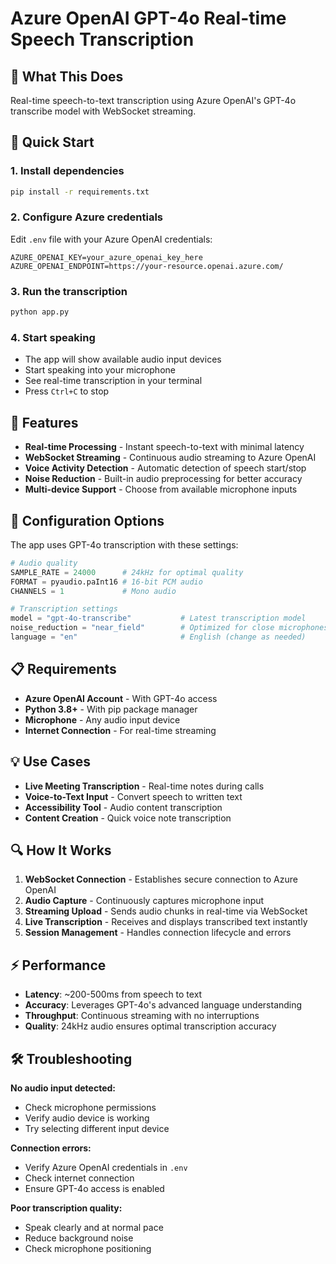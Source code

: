 # Azure OpenAI GPT-4o Real-time Speech Transcription

## 🎯 What This Does
Real-time speech-to-text transcription using Azure OpenAI's GPT-4o transcribe model with WebSocket streaming.

## 🚀 Quick Start

### 1. Install dependencies
```bash
pip install -r requirements.txt
```

### 2. Configure Azure credentials
Edit `.env` file with your Azure OpenAI credentials:
```env
AZURE_OPENAI_KEY=your_azure_openai_key_here
AZURE_OPENAI_ENDPOINT=https://your-resource.openai.azure.com/
```

### 3. Run the transcription
```bash
python app.py
```

### 4. Start speaking
- The app will show available audio input devices
- Start speaking into your microphone
- See real-time transcription in your terminal
- Press `Ctrl+C` to stop

## 🎤 Features

- **Real-time Processing** - Instant speech-to-text with minimal latency
- **WebSocket Streaming** - Continuous audio streaming to Azure OpenAI
- **Voice Activity Detection** - Automatic detection of speech start/stop
- **Noise Reduction** - Built-in audio preprocessing for better accuracy
- **Multi-device Support** - Choose from available microphone inputs

## 🔧 Configuration Options

The app uses GPT-4o transcription with these settings:

```python
# Audio quality
SAMPLE_RATE = 24000      # 24kHz for optimal quality
FORMAT = pyaudio.paInt16 # 16-bit PCM audio
CHANNELS = 1             # Mono audio

# Transcription settings
model = "gpt-4o-transcribe"           # Latest transcription model
noise_reduction = "near_field"        # Optimized for close microphones
language = "en"                       # English (change as needed)
```

## 📋 Requirements

- **Azure OpenAI Account** - With GPT-4o access
- **Python 3.8+** - With pip package manager
- **Microphone** - Any audio input device
- **Internet Connection** - For real-time streaming

## 💡 Use Cases

- **Live Meeting Transcription** - Real-time notes during calls
- **Voice-to-Text Input** - Convert speech to written text
- **Accessibility Tool** - Audio content transcription
- **Content Creation** - Quick voice note transcription

## 🔍 How It Works

1. **WebSocket Connection** - Establishes secure connection to Azure OpenAI
2. **Audio Capture** - Continuously captures microphone input
3. **Streaming Upload** - Sends audio chunks in real-time via WebSocket
4. **Live Transcription** - Receives and displays transcribed text instantly
5. **Session Management** - Handles connection lifecycle and errors

## ⚡ Performance

- **Latency**: ~200-500ms from speech to text
- **Accuracy**: Leverages GPT-4o's advanced language understanding
- **Throughput**: Continuous streaming with no interruptions
- **Quality**: 24kHz audio ensures optimal transcription accuracy

## 🛠️ Troubleshooting

**No audio input detected:**
- Check microphone permissions
- Verify audio device is working
- Try selecting different input device

**Connection errors:**
- Verify Azure OpenAI credentials in `.env`
- Check internet connection
- Ensure GPT-4o access is enabled

**Poor transcription quality:**
- Speak clearly and at normal pace
- Reduce background noise
- Check microphone positioning
